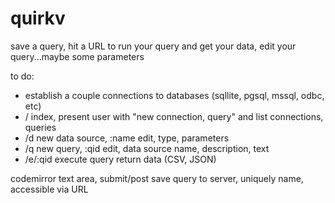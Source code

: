 quirkv
======

save a query, hit a URL to run your query and get your data, edit your query...maybe some parameters

to do:
- establish a couple connections to databases (sqllite, pgsql, mssql, odbc, etc)
- / index, present user with "new connection, query" and list connections, queries
- /d new data source, :name edit, type, parameters
- /q new query, :qid edit, data source name, description, text
- /e/:qid execute query return data (CSV, JSON)

codemirror text area, submit/post save query to server, uniquely name, accessible via URL
